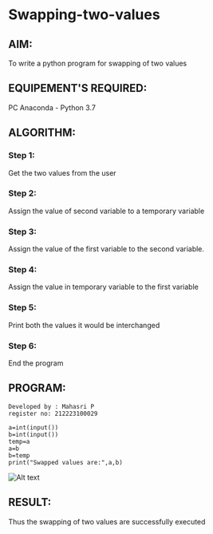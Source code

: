# Swapping-two-values
## AIM:
To write a python program for swapping of two values
## EQUIPEMENT'S REQUIRED: 
PC
Anaconda - Python 3.7
## ALGORITHM: 
### Step 1:
Get the two values from the user
### Step 2: 
Assign the value of second variable to a temporary variable 
### Step 3: 
Assign the value of the first variable to the second variable.
### Step 4:  
Assign the value in temporary variable to the first variable
### Step 5: 
Print both the values it would be interchanged
### Step 6: 
End the program
## PROGRAM:
```
Developed by : Mahasri P
register no: 212223100029

a=int(input())
b=int(input())
temp=a
a=b
b=temp
print("Swapped values are:",a,b)
```

![Alt text](<Screenshot 2024-04-07 at 3.49.46 PM-2.png>)




## RESULT:
Thus the swapping of two values are successfully executed



